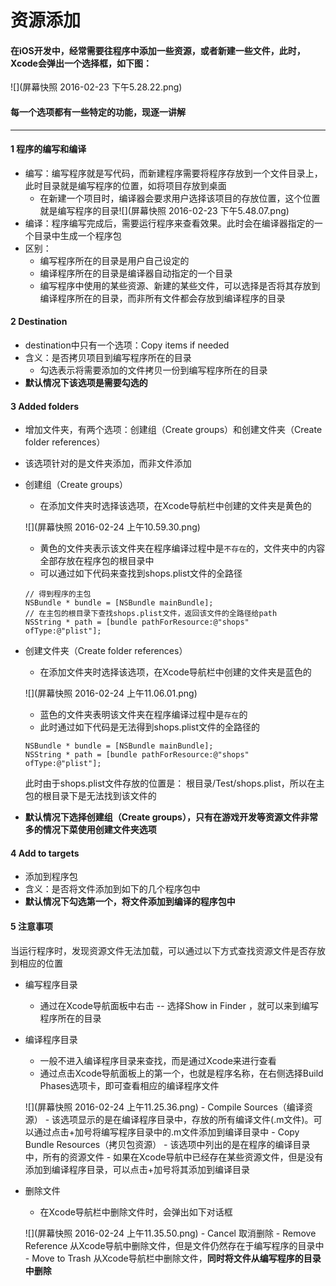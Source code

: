 # 资源添加
#### 在iOS开发中，经常需要往程序中添加一些资源，或者新建一些文件，此时，Xcode会弹出一个选择框，如下图：
![](屏幕快照 2016-02-23 下午5.28.22.png)
#### 每一个选项都有一些特定的功能，现逐一讲解

---
#### 1 程序的编写和编译
- 编写：编写程序就是写代码，而新建程序需要将程序存放到一个文件目录上，此时目录就是编写程序的位置，如将项目存放到桌面
    - 在新建一个项目时，编译器会要求用户选择该项目的存放位置，这个位置就是编写程序的目录![](屏幕快照 2016-02-23 下午5.48.07.png)
- 编译：程序编写完成后，需要运行程序来查看效果。此时会在编译器指定的一个目录中生成一个程序包
- 区别：
    - 编写程序所在的目录是用户自己设定的
    - 编译程序所在的目录是编译器自动指定的一个目录
    - 编写程序中使用的某些资源、新建的某些文件，可以选择是否将其存放到编译程序所在的目录，而非所有文件都会存放到编译程序的目录

#### 2 Destination
- destination中只有一个选项：Copy items if needed
- 含义：是否拷贝项目到编写程序所在的目录
    - 勾选表示将需要添加的文件拷贝一份到编写程序所在的目录
- **默认情况下该选项是需要勾选的**

#### 3 Added folders
- 增加文件夹，有两个选项：创建组（Create groups）和创建文件夹（Create folder references）
- 该选项针对的是文件夹添加，而非文件添加
- 创建组（Create groups）
    - 在添加文件夹时选择该选项，在Xcode导航栏中创建的文件夹是黄色的
    
    ![](屏幕快照 2016-02-24 上午10.59.30.png)
    - 黄色的文件夹表示该文件夹在程序编译过程中是`不存在`的，文件夹中的内容全部存放在程序包的根目录中
    - 可以通过如下代码来查找到shops.plist文件的全路径
    ```objc
    // 得到程序的主包
    NSBundle * bundle = [NSBundle mainBundle];
    // 在主包的根目录下查找shops.plist文件，返回该文件的全路径给path
    NSString * path = [bundle pathForResource:@"shops" ofType:@"plist"];
    ```
- 创建文件夹（Create folder references）
    - 在添加文件夹时选择该选项，在Xcode导航栏中创建的文件夹是蓝色的
    
    ![](屏幕快照 2016-02-24 上午11.06.01.png)
    - 蓝色的文件夹表明该文件夹在程序编译过程中是`存在`的
    - 此时通过如下代码是无法得到shops.plist文件的全路径的
    ```objc
    NSBundle * bundle = [NSBundle mainBundle];
    NSString * path = [bundle pathForResource:@"shops" ofType:@"plist"];
    ```
    此时由于shops.plist文件存放的位置是： 根目录/Test/shops.plist，所以在主包的根目录下是无法找到该文件的
- **默认情况下选择创建组（Create groups），只有在游戏开发等资源文件非常多的情况下菜使用创建文件夹选项**

#### 4 Add to targets
- 添加到程序包
- 含义：是否将文件添加到如下的几个程序包中
- **默认情况下勾选第一个，将文件添加到编译的程序包中**

#### 5 注意事项
当运行程序时，发现资源文件无法加载，可以通过以下方式查找资源文件是否存放到相应的位置
- 编写程序目录
    - 通过在Xcode导航面板中右击 -- 选择Show in Finder ，就可以来到编写程序所在的目录
- 编译程序目录
    - 一般不进入编译程序目录来查找，而是通过Xcode来进行查看
    - 通过点击Xcode导航面板上的第一个，也就是程序名称，在右侧选择Build Phases选项卡，即可查看相应的编译程序文件
    
    ![](屏幕快照 2016-02-24 上午11.25.36.png)
        - Compile Sources（编译资源）
            - 该选项显示的是在编译程序目录中，存放的所有编译文件(.m文件)。可以通过点击+加号将编写程序目录中的.m文件添加到编译目录中
        - Copy Bundle Resources（拷贝包资源）
            - 该选项中列出的是在程序的编译目录中，所有的资源文件
            - 如果在Xcode导航中已经存在某些资源文件，但是没有添加到编译程序目录，可以点击+加号将其添加到编译目录
- 删除文件
    - 在Xcode导航栏中删除文件时，会弹出如下对话框
    
    ![](屏幕快照 2016-02-24 上午11.35.50.png)
        - Cancel 取消删除
        - Remove Reference 从Xcode导航中删除文件，但是文件仍然存在于编写程序的目录中
        - Move to Trash 从Xcode导航栏中删除文件，**同时将文件从编写程序的目录中删除**


